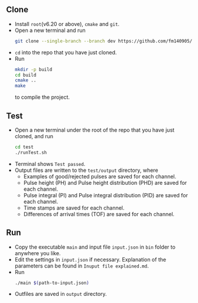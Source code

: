 <!--
 * @Description: 
 * @Author: Ming Fang
 * @Date: 2021-04-06 15:24:22
 * @LastEditors: Ming Fang
 * @LastEditTime: 2021-04-06 17:11:43
-->
## Clone
- Install `root`(v6.20 or above), `cmake` and `git`.
- Open a new terminal and run 
    ```bash
    git clone --single-branch --branch dev https://github.com/fm140905/coincidence.git
    ```
- `cd` into the repo that you have just cloned.
- Run 
  ```bash
  mkdir -p build
  cd build
  cmake ..
  make
  ```
  to compile the project.

## Test
- Open a new terminal under the root of the repo that you have just cloned, and run 
    ```bash
    cd test
    ./runTest.sh
    ```
-  Terminal shows `Test passed`. 
-  Output files are written to the `test/output` directory, where
    - Examples of good/rejected pulses are saved for each channel.
    - Pulse height (PH) and Pulse height distribution (PHD) are saved for each channel.
    - Pulse integral (PI) and Pulse integral distribution (PID) are saved for each channel.
    - Time stamps are saved for each channel.
    - Differences of arrival times (TOF) are saved for each channel.

## Run
- Copy the executable `main` and input file `input.json` in `bin` folder to anywhere you like.
- Edit the settings in `input.json` if necessary. Explanation of the parameters can be found in `Inuput file explained.md`.
- Run
    ```bash
    ./main $(path-to-input.json)
    ```
- Outfiles are saved in `output` directory.
